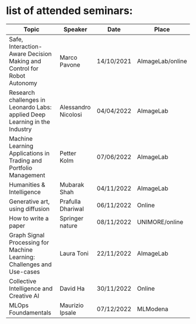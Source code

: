 # list of attended seminars:

| **Topic** | **Speaker** | **Date** | **Place** |
| ------ | ------- | --- | ------ |
| Safe, Interaction-Aware Decision Making and Control for Robot Autonomy | Marco Pavone | 14/10/2021 | AImageLab/online
| Research challenges in Leonardo Labs: applied Deep Learning in the Industry | Alessandro Nicolosi  | 04/04/2022 | AImageLab |
| Machine Learning Applications in Trading and Portfolio Management | Petter Kolm  | 07/06/2022 | AImageLab |
| Humanities & Intelligence | Mubarak Shah | 04/11/2022 | AImageLab
| Generative art, using diffusion | Prafulla Dhariwal | 06/11/2022 | Online
| How to write a paper | Springer nature | 08/11/2022 | UNIMORE/online
| Graph Signal Processing for Machine Learning: Challenges and Use-cases | Laura Toni | 22/11/2022 | AImageLab
| Collective Intelligence and Creative AI | David Ha | 30/11/2022 | Online
| MLOps Foundamentals | Maurizio Ipsale | 07/12/2022 | MLModena

